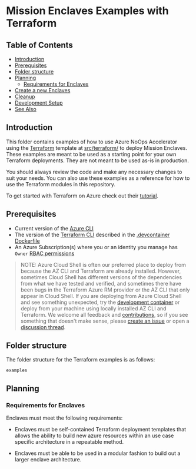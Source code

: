 # Mission Enclaves Examples with Terraform

## Table of Contents

- [Introduction](#introduction)
- [Prerequisites](#prerequisites)
- [Folder structure](#folder-structure)
- [Planning](#planning)
  - [Requirements for Enclaves](#requirements-for-enclaves)
- [Create a new Enclaves](#create-a-new-enclaves)
- [Cleanup](#cleanup)
- [Development Setup](#development-setup)
- [See Also](#see-also)

## Introduction

This folder contains examples of how to use Azure NoOps Accelerator using the [Terraform](https://www.terraform.io/) template at [src/terraform/](../src/terraform/) to deploy Mission Enclaves. These examples are meant to be used as a starting point for your own Terraform deployments. They are not meant to be used as-is in production.

You should always review the code and make any necessary changes to suit your needs. You can also use these examples as a reference for how to use the Terraform modules in this repository.

To get started with Terraform on Azure check out their [tutorial](https://learn.hashicorp.com/collections/terraform/azure-get-started/).

## Prerequisites

- Current version of the [Azure CLI](https://docs.microsoft.com/en-us/cli/azure/install-azure-cli)
- The version of the [Terraform CLI](https://www.terraform.io/downloads.html) described in the [.devcontainer Dockerfile](../.devcontainer/Dockerfile)
- An Azure Subscription(s) where you or an identity you manage has `Owner` [RBAC permissions](https://docs.microsoft.com/en-us/azure/role-based-access-control/built-in-roles#owner)

<!-- markdownlint-disable MD013 -->
> NOTE: Azure Cloud Shell is often our preferred place to deploy from because the AZ CLI and Terraform are already installed. However, sometimes Cloud Shell has different versions of the dependencies from what we have tested and verified, and sometimes there have been bugs in the Terraform Azure RM provider or the AZ CLI that only appear in Cloud Shell. If you are deploying from Azure Cloud Shell and see something unexpected, try the [development container](../.devcontainer) or deploy from your machine using locally installed AZ CLI and Terraform. We welcome all feedback and [contributions](../CONTRIBUTING.md), so if you see something that doesn't make sense, please [create an issue](https://github.com/Azure/NoOpsAccelerator/issues/new/choose) or open a [discussion thread](https://github.com/Azure/NoOpsAccelerator/discussions).
<!-- markdownlint-enable MD013 -->

## Folder structure

The folder structure for the Terraform examples is as follows:

```text
examples
```

## Planning

### Requirements for Enclaves

Enclaves must meet the following requirements:

- Enclaves must be self-contained Terraform deployment templates that allows the ability to build new azure resources within an use case specific architecture in a repeatable method.

- Enclaves must be able to be used in a modular fashion to build out a larger enclave architecture.
